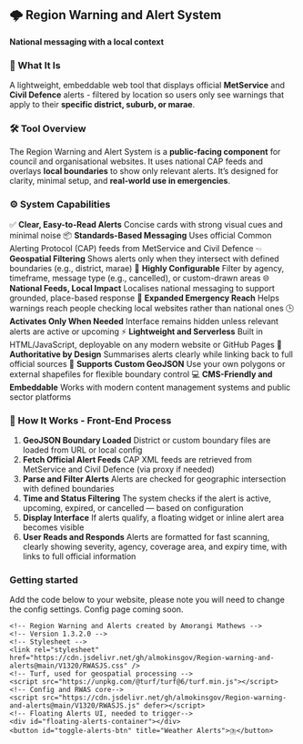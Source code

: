 🌩️ Region Warning and Alert System
-----------------------------------

**National messaging with a local context**

### 🚁 What It Is

A lightweight, embeddable web tool that displays official **MetService** and **Civil Defence** alerts - filtered by location so users only see warnings that apply to their **specific district, suburb, or marae**.

### 🛠️ Tool Overview

The Region Warning and Alert System is a **public-facing component** for council and organisational websites. It uses national CAP feeds and overlays **local boundaries** to show only relevant alerts. It’s designed for clarity, minimal setup, and **real-world use in emergencies**.

### ⚙️ System Capabilities

✅ **Clear, Easy-to-Read Alerts** Concise cards with strong visual cues and minimal noise
📦 **Standards-Based Messaging** Uses official Common Alerting Protocol (CAP) feeds from MetService and Civil Defence
🖘 **Geospatial Filtering** Shows alerts only when they intersect with defined boundaries (e.g., district, marae)
🧽 **Highly Configurable** Filter by agency, timeframe, message type (e.g., cancelled), or custom-drawn areas
🌐 **National Feeds, Local Impact** Localises national messaging to support grounded, place-based response
👥 **Expanded Emergency Reach** Helps warnings reach people checking local websites rather than national ones
🕒 **Activates Only When Needed** Interface remains hidden unless relevant alerts are active or upcoming
⚡ **Lightweight and Serverless** Built in HTML/JavaScript, deployable on any modern website or GitHub Pages
🔗 **Authoritative by Design** Summarises alerts clearly while linking back to full official sources
🔄 **Supports Custom GeoJSON** Use your own polygons or external shapefiles for flexible boundary control
💻 **CMS-Friendly and Embeddable** Works with modern content management systems and public sector platforms

### 🔄 How It Works - Front-End Process

1.  **GeoJSON Boundary Loaded** District or custom boundary files are loaded from URL or local config
2.  **Fetch Official Alert Feeds** CAP XML feeds are retrieved from MetService and Civil Defence (via proxy if needed)
3.  **Parse and Filter Alerts** Alerts are checked for geographic intersection with defined boundaries
4.  **Time and Status Filtering** The system checks if the alert is active, upcoming, expired, or cancelled — based on configuration
5.  **Display Interface** If alerts qualify, a floating widget or inline alert area becomes visible 
6.  **User Reads and Responds** Alerts are formatted for fast scanning, clearly showing severity, agency, coverage area, and expiry time, with links to full official information

### Getting started
Add the code below to your website, please note you will need to change the config settings. 
Config page coming soon.
```
<!-- Region Warning and Alerts created by Amorangi Mathews -->
<!-- Version 1.3.2.0 -->
<!-- Stylesheet -->
<link rel="stylesheet" href="https://cdn.jsdelivr.net/gh/almokinsgov/Region-warning-and-alerts@main/V1320/RWASJS.css" />
<!-- Turf, used for geospatial processing -->
<script src="https://unpkg.com/@turf/turf@6/turf.min.js"></script>
<!-- Config and RWAS core-->
<script src="https://cdn.jsdelivr.net/gh/almokinsgov/Region-warning-and-alerts@main/V1320/RWASJS.js" defer></script>
<!-- Floating Alerts UI, needed to trigger-->
<div id="floating-alerts-container"></div>
<button id="toggle-alerts-btn" title="Weather Alerts">⛈️</button>
```

